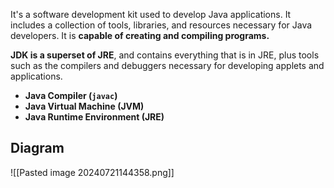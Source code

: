 It's a software development kit used to develop Java applications. It includes a collection of tools, libraries, and resources necessary for Java developers. It is **capable of creating and compiling programs.**

**JDK is a superset of JRE**, and contains everything that is in JRE, plus tools such as the compilers and debuggers necessary for developing applets and applications.

- **Java Compiler (`javac`)**
- **Java Virtual Machine (JVM)**
- **Java Runtime Environment (JRE)**

## Diagram
![[Pasted image 20240721144358.png]]